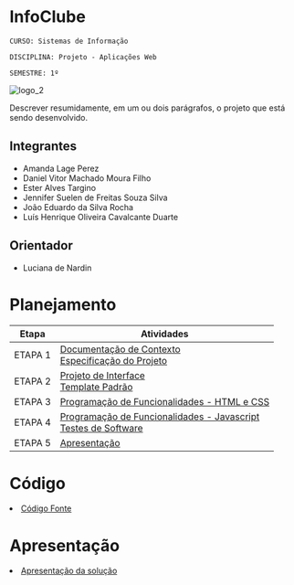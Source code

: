 # InfoClube

`CURSO: Sistemas de Informação`

`DISCIPLINA: Projeto - Aplicações Web`

`SEMESTRE: 1º`

![logo_2](https://github.com/ICEI-PUC-Minas-PMV-SI/pmv-si-2024-1-pe1-t2-desinformacaodigital/assets/160187639/7276ba05-6aaf-47a6-be93-d2aeb712d827)

Descrever resumidamente, em um ou dois parágrafos, o projeto que está sendo desenvolvido.

## Integrantes

* Amanda Lage Perez
* Daniel Vitor Machado Moura Filho
* Ester Alves Targino
* Jennifer Suelen de Freitas Souza Silva
* João Eduardo da Silva Rocha
* Luís Henrique Oliveira Cavalcante Duarte

## Orientador

* Luciana de Nardin

# Planejamento

| Etapa         | Atividades |
|  :----:   | ----------- |
| ETAPA 1         |[Documentação de Contexto](docs/context.md) <br> [Especificação do Projeto](docs/especification.md) |
| ETAPA 2         |[Projeto de Interface](docs/interface.md) <br> [Template Padrão](docs/template.md) |
| ETAPA 3         |[Programação de Funcionalidades - HTML e CSS](docs/development.md) |
| ETAPA 4        |[Programação de Funcionalidades - Javascript](docs/development.md) <br> [Testes de Software ](docs/tests.md) |
| ETAPA 5         | [Apresentação](presentation/README.md) |

# Código

<li><a href="src/README.md"> Código Fonte</a></li>

# Apresentação

<li><a href="presentation/README.md"> Apresentação da solução</a></li>
